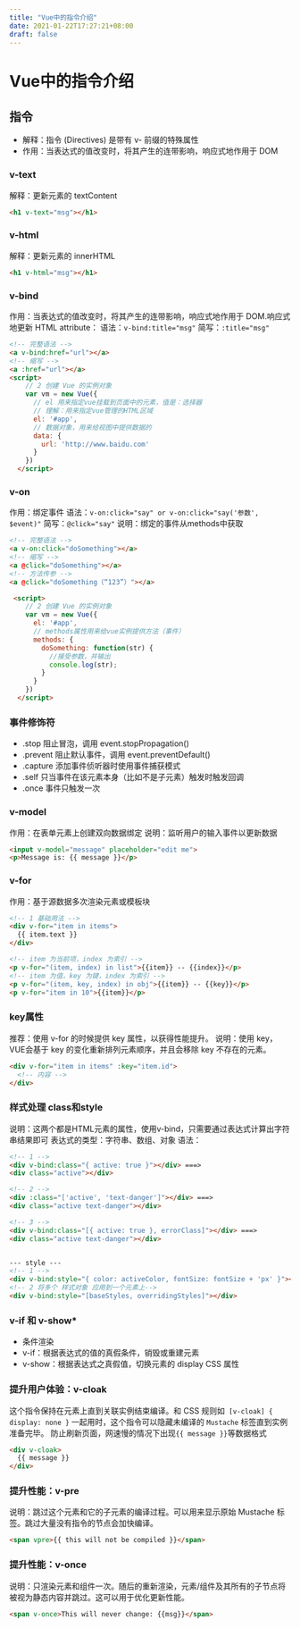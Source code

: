 ```yaml
---
title: "Vue中的指令介绍"
date: 2021-01-22T17:27:21+08:00
draft: false
---
```

# Vue中的指令介绍

## 指令
* 解释：指令 (Directives) 是带有 v- 前缀的特殊属性
* 作用：当表达式的值改变时，将其产生的连带影响，响应式地作用于 DOM

### **v-text**  
解释：更新元素的 textContent
```html
<h1 v-text="msg"></h1>
```

### **v-html**
解释：更新元素的 innerHTML
```html
<h1 v-html="msg"></h1>
```

### **v-bind**
作用：当表达式的值改变时，将其产生的连带影响，响应式地作用于 DOM.响应式地更新 HTML attribute：
语法：```v-bind:title="msg"```
简写：```:title="msg"```
```html
<!-- 完整语法 -->
<a v-bind:href="url"></a>
<!-- 缩写 -->
<a :href="url"></a>
<script>
    // 2 创建 Vue 的实例对象
    var vm = new Vue({
      // el 用来指定vue挂载到页面中的元素，值是：选择器
      // 理解：用来指定vue管理的HTML区域
      el: '#app',
      // 数据对象，用来给视图中提供数据的
      data: {
        url: 'http://www.baidu.com'
      }
    })
  </script>
```

### **v-on**
作用：绑定事件
语法：```v-on:click="say" or v-on:click="say('参数', $event)"```
简写：```@click="say"```
说明：绑定的事件从methods中获取
```html
<!-- 完整语法 -->
<a v-on:click="doSomething"></a>
<!-- 缩写 -->
<a @click="doSomething"></a>
<!-- 方法传参 -->
<a @click="doSomething（“123”）"></a>

 <script>
    // 2 创建 Vue 的实例对象
    var vm = new Vue({
      el: '#app',
      // methods属性用来给vue实例提供方法（事件）
      methods: {
        doSomething: function(str) {
          //接受参数，并输出
          console.log(str);
        }
      }
    })
  </script>
```

### **事件修饰符**
* .stop 阻止冒泡，调用 event.stopPropagation()
* .prevent 阻止默认事件，调用 event.preventDefault()
* .capture 添加事件侦听器时使用事件捕获模式
* .self 只当事件在该元素本身（比如不是子元素）触发时触发回调
* .once 事件只触发一次

### **v-model**
作用：在表单元素上创建双向数据绑定
说明：监听用户的输入事件以更新数据
```html
<input v-model="message" placeholder="edit me">
<p>Message is: {{ message }}</p>
```

### **v-for**
作用：基于源数据多次渲染元素或模板块
```html
<!-- 1 基础用法 -->
<div v-for="item in items">
  {{ item.text }}
</div>

<!-- item 为当前项，index 为索引 -->
<p v-for="(item, index) in list">{{item}} -- {{index}}</p>
<!-- item 为值，key 为键，index 为索引 -->
<p v-for="(item, key, index) in obj">{{item}} -- {{key}}</p>
<p v-for="item in 10">{{item}}</p>
```

### **key属性**
推荐：使用 v-for 的时候提供 key 属性，以获得性能提升。
说明：使用 key，VUE会基于 key 的变化重新排列元素顺序，并且会移除 key 不存在的元素。
```html
<div v-for="item in items" :key="item.id">
  <!-- 内容 -->
</div>
```

### **样式处理 class和style**
说明：这两个都是HTML元素的属性，使用v-bind，只需要通过表达式计算出字符串结果即可
表达式的类型：字符串、数组、对象
语法：
```html
<!-- 1 -->
<div v-bind:class="{ active: true }"></div> ===>
<div class="active"></div>

<!-- 2 -->
<div :class="['active', 'text-danger']"></div> ===>
<div class="active text-danger"></div>

<!-- 3 -->
<div v-bind:class="[{ active: true }, errorClass]"></div> ===>
<div class="active text-danger"></div>


--- style ---
<!-- 1 -->
<div v-bind:style="{ color: activeColor, fontSize: fontSize + 'px' }"></div>
<!-- 2 将多个 样式对象 应用到一个元素上-->
<div v-bind:style="[baseStyles, overridingStyles]"></div>
```

### **v-if 和 v-show***
* 条件渲染
* v-if：根据表达式的值的真假条件，销毁或重建元素
* v-show：根据表达式之真假值，切换元素的 display CSS 属性

### **提升用户体验：v-cloak**
这个指令保持在元素上直到关联实例结束编译。和 CSS 规则如``` [v-cloak] { display: none }``` 一起用时，这个指令可以隐藏未编译的 ```Mustache``` 标签直到实例准备完毕。
防止刷新页面，网速慢的情况下出现```{{ message }}```等数据格式
```html
<div v-cloak>
  {{ message }}
</div>
```

### **提升性能：v-pre**
说明：跳过这个元素和它的子元素的编译过程。可以用来显示原始 Mustache 标签。跳过大量没有指令的节点会加快编译。
```html
<span vpre>{{ this will not be compiled }}</span>
```


### **提升性能：v-once**
说明：只渲染元素和组件一次。随后的重新渲染，元素/组件及其所有的子节点将被视为静态内容并跳过。这可以用于优化更新性能。
```html
<span v-once>This will never change: {{msg}}</span>
```
